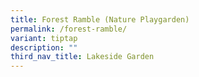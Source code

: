 ```yaml
---
title: Forest Ramble (Nature Playgarden)
permalink: /forest-ramble/
variant: tiptap
description: ""
third_nav_title: Lakeside Garden
---
```

